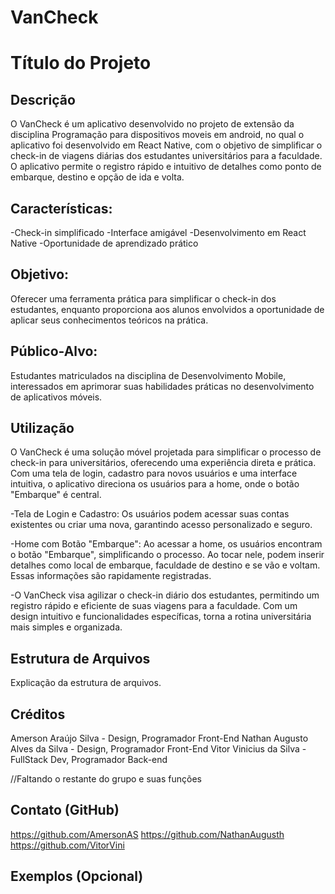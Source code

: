# VanCheck

# Título do Projeto

## Descrição

O VanCheck é um aplicativo desenvolvido no projeto de extensão da disciplina Programação para dispositivos moveis em android, no qual o aplicativo foi desenvolvido em React Native, com o objetivo de simplificar o check-in de viagens diárias dos estudantes universitários para a faculdade. O aplicativo permite o registro rápido e intuitivo de detalhes como ponto de embarque, destino e opção de ida e volta.

## Características:

-Check-in simplificado
-Interface amigável
-Desenvolvimento em React Native
-Oportunidade de aprendizado prático

## Objetivo:

Oferecer uma ferramenta prática para simplificar o check-in dos estudantes, enquanto proporciona aos alunos envolvidos a oportunidade de aplicar seus conhecimentos teóricos na prática.

## Público-Alvo:

Estudantes matriculados na disciplina de Desenvolvimento Mobile, interessados em aprimorar suas habilidades práticas no desenvolvimento de aplicativos móveis.

## Utilização

O VanCheck é uma solução móvel projetada para simplificar o processo de check-in para universitários, oferecendo uma experiência direta e prática. Com uma tela de login, cadastro para novos usuários e uma interface intuitiva, o aplicativo direciona os usuários para a home, onde o botão "Embarque" é central.

-Tela de Login e Cadastro: Os usuários podem acessar suas contas existentes ou criar uma nova, garantindo acesso personalizado e seguro.

-Home com Botão "Embarque": Ao acessar a home, os usuários encontram o botão "Embarque", simplificando o processo. Ao tocar nele, podem inserir detalhes como local de embarque, faculdade de destino e se vão e voltam. Essas informações são rapidamente registradas.

-O VanCheck visa agilizar o check-in diário dos estudantes, permitindo um registro rápido e eficiente de suas viagens para a faculdade. Com um design intuitivo e funcionalidades específicas, torna a rotina universitária mais simples e organizada.

## Estrutura de Arquivos

Explicação da estrutura de arquivos.

## Créditos

Amerson Araújo Silva - Design, Programador Front-End
Nathan Augusto Alves da Silva - Design, Programador Front-End
Vitor Vinicius da Silva - FullStack Dev,
Programador Back-end

//Faltando o restante do grupo e suas funções

## Contato (GitHub)

https://github.com/AmersonAS
https://github.com/NathanAugusth
https://github.com/VitorVini

## Exemplos (Opcional)

